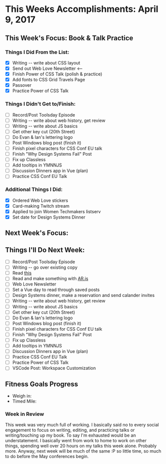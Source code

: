 # This Weeks Accomplishments: April 9, 2017

## This Week's Focus: Book & Talk Practice

### Things I Did From the List:

- [x] Writing -- write about CSS layout
- [x] Send out Web Love Newsletter <--
- [x] Finish Power of CSS Talk (polish & practice)
- [x] Add fonts to CSS Grid Travels Page
- [x] Passover
- [x] Practice Power of CSS Talk

### Things I Didn't Get to/Finish:

- [ ] Record/Post Toolsday Episode
- [ ] Writing -- write about web history, get review
- [ ] Writing -- write about JS basics
- [ ] Get other key cut (20th Street)
- [ ] Do Evan & Ian's lettering logo
- [ ] Post Windows blog post (finish it)
- [ ] Finish pixel characters for CSS Conf EU talk
- [ ] Finish "Why Design Systems Fail" Post
- [ ] Fix up Classless
- [ ] Add tooltips in YMNNJS
- [ ] Discussion Dinners app in Vue (plan)
- [ ] Practice CSS Conf EU Talk

### Additional Things I Did:

- [x] Ordered Web Love stickers
- [x] Card-making Twitch stream
- [x] Applied to join Women Techmakers listserv
- [x] Set date for Design Systems Dinner

## Next Week's Focus:

## Things I'll Do Next Week:

- [ ] Record/Post Toolsday Episode
- [ ] Writing -- go over existing copy
- [ ] Read [this](https://css-tricks.com/debugging-tips-tricks/)
- [ ] Read and make something with [AR.js](https://medium.com/arjs/augmented-reality-in-10-lines-of-html-4e193ea9fdbf)
- [ ] Web Love Newsletter
- [ ] Set a Vue day to read through saved posts
- [ ] Design Systems dinner, make a reservation and send calander invites
- [ ] Writing -- write about web history, get review
- [ ] Writing -- write about JS basics
- [ ] Get other key cut (20th Street)
- [ ] Do Evan & Ian's lettering logo
- [ ] Post Windows blog post (finish it)
- [ ] Finish pixel characters for CSS Conf EU talk
- [ ] Finish "Why Design Systems Fail" Post
- [ ] Fix up Classless
- [ ] Add tooltips in YMNNJS
- [ ] Discussion Dinners app in Vue (plan)
- [ ] Practice CSS Conf EU Talk
- [ ] Practice Power of CSS Talk
- [ ] VSCode Post: Workspace Customization

## Fitness Goals Progress

- Weigh in:
- Timed Mile:

### Week in Review

This week was very much full of working. I basically said no to every social engagement to focus on writing, editing, and practicing talks or writing/touching up my book. To say I'm exhausted would be an understatement. I basically went from work to home to work on other things, spending well over 20 hours on my talks this week alone. Probably more. Anyway, next week will be much of the same :P so little time, so much to do before the May conferences begin.
